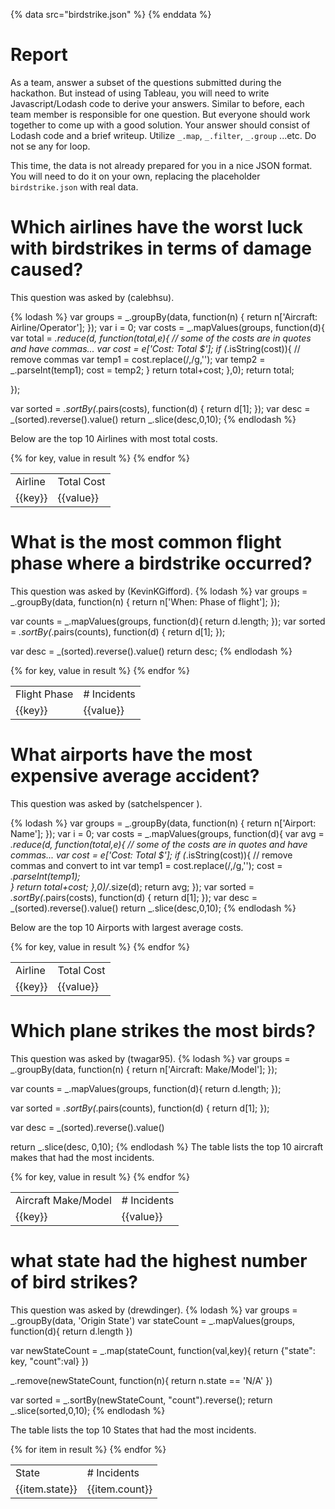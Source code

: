 {% data src="birdstrike.json" %}
{% enddata %}

# Report

As a team, answer a subset of the questions submitted during the hackathon.
But instead of using Tableau, you will need to write Javascript/Lodash code
to derive your answers. Similar to before, each team member is responsible for
one question. But everyone should work together to come up with a good solution.
Your answer should consist of Lodash code and a brief writeup.
Utilize `_.map`, `_.filter`, `_.group` ...etc. Do not se any for loop.

This time, the data is not already prepared for you in a nice JSON format. You
will need to do it on your own, replacing the placeholder `birdstrike.json` with
real data.

# Which airlines have the worst luck with birdstrikes in terms of damage caused?
This question was asked by (calebhsu).

{% lodash %}
var groups = _.groupBy(data, function(n) {
    return n['Aircraft: Airline/Operator'];
});
var i = 0;
var costs = _.mapValues(groups, function(d){
	var total = _.reduce(d, function(total,e){
		// some of the costs are in quotes and have commas...
		var cost = e['Cost: Total $'];
		if (_.isString(cost)){
			// remove commas
			var temp1 = cost.replace(/,/g,'');
			var temp2 = _.parseInt(temp1);
			cost = temp2;
		}
		return total+cost;
	},0);
	return total;
    
});

var sorted = _.sortBy(_.pairs(costs), function(d) {
    return d[1];
});
var desc = _(sorted).reverse().value()
return _.slice(desc,0,10);
{% endlodash %}

Below are the top 10 Airlines with most total costs.
<table><tr><td>Airline</td>
	<td>Total Cost</td></tr>
{% for key, value in result %}
    <tr>
        <td>{{key}}</td>
        <td>{{value}}</td>
    </tr>
{% endfor %}
</table>

# What is the most common flight phase where a birdstrike occurred?
This question was asked by (KevinKGifford).
{% lodash %}
var groups = _.groupBy(data, function(n) {
    return n['When: Phase of flight'];
});

var counts = _.mapValues(groups, function(d){
    return d.length;
});
var sorted = _.sortBy(_.pairs(counts), function(d) {
    return d[1];
});

var desc = _(sorted).reverse().value()
return desc;
{% endlodash %}
<table><tr><td>Flight Phase</td>
	<td># Incidents</td></tr>
{% for key, value in result %}
    <tr>
        <td>{{key}}</td>
        <td>{{value}}</td>
    </tr>
{% endfor %}
</table>


# What airports have the most expensive average accident?
This question was asked by (satchelspencer ).

{% lodash %}
var groups = _.groupBy(data, function(n) {
    return n['Airport: Name'];
});
var i = 0;
var costs = _.mapValues(groups, function(d){
	var avg = _.reduce(d, function(total,e){
		// some of the costs are in quotes and have commas...
		var cost = e['Cost: Total $'];
		if (_.isString(cost)){
			// remove commas and convert to int
			var temp1 = cost.replace(/,/g,'');
			cost = _.parseInt(temp1);			
		}
		return total+cost;
	},0)/_.size(d);
	return avg;
});	
var sorted = _.sortBy(_.pairs(costs), function(d) {
    return d[1];
});
var desc = _(sorted).reverse().value()
return _.slice(desc,0,10);
{% endlodash %}

Below are the top 10 Airports with largest average costs.
<table><tr><td>Airline</td>
	<td>Total Cost</td></tr>
{% for key, value in result %}
    <tr>
        <td>{{key}}</td>
        <td>{{value}}</td>
    </tr>
{% endfor %}
</table>

# Which plane strikes the most birds? 
This question was asked by (twagar95).
{% lodash %}
var groups = _.groupBy(data, function(n) {
    return n['Aircraft: Make/Model'];
});

var counts = _.mapValues(groups, function(d){
    return d.length;
});

var sorted = _.sortBy(_.pairs(counts), function(d) {
    return d[1];
});

var desc = _(sorted).reverse().value()

return _.slice(desc, 0,10);
{% endlodash %}
The table lists the top 10 aircraft makes that had the most incidents. 
<table><tr><td>Aircraft Make/Model</td>
	<td># Incidents</td></tr>
{% for key, value in result %}
    <tr>
        <td>{{key}}</td>
        <td>{{value}}</td>
    </tr>
{% endfor %}
</table>



# what state had the highest number of bird strikes?
This question was asked by (drewdinger).
{% lodash %}
var groups = _.groupBy(data, 'Origin State')
var stateCount = _.mapValues(groups, function(d){
    return d.length
})

var newStateCount = _.map(stateCount, function(val,key){
	return {"state": key, "count":val}
})

_.remove(newStateCount, function(n){
 	return n.state == 'N/A'	
})

var sorted =  _.sortBy(newStateCount, "count").reverse();
return _.slice(sorted,0,10);
{% endlodash %}

The table lists the top 10 States that had the most incidents. 
<table><tr><td>State</td>
	<td># Incidents</td></tr>
{% for item in result %}
    <tr>
        <td>{{item.state}}</td>
        <td>{{item.count}}</td>
    </tr>
{% endfor %}
</table>